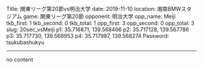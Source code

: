 Title: 関東リーグ第20節vs明治大学
date: 2019-11-10
location: 湘南BMWスタジアム
game: 関東リーグ第20節
opponent: 明治大学
opp_name: Meiji
tkb_first: 1
tkb_second: 0
tkb_total: 1
opp_first: 3
opp_second: 0
opp_total: 3
slug: 20sec_vsMeiji
p1: 35.716871, 139.568466
p2: 35.717128, 139.567786
p3: 35.717730, 139.568953
p4: 35.717987, 139.568274
Password: tsukubashukyu



---
no content
